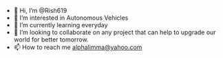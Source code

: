 - 👋 Hi, I’m @Rish619
- 👀 I’m interested in Autonomous Vehicles
- 🌱 I’m currently learning everyday
- 💞️ I’m looking to collaborate on any project that can help to upgrade our world for better tomorrow.
- 📫 How to reach me alphalimma@yahoo.com

<!---
Rish619/Rish619 is a ✨ special ✨ repository because its `README.md` (this file) appears on your GitHub profile.
You can click the Preview link to take a look at your changes.
--->
